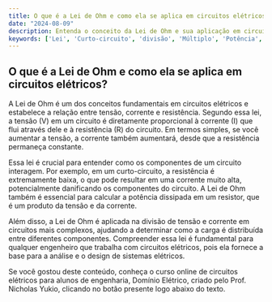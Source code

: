 ```yaml
---
title: O que é a Lei de Ohm e como ela se aplica em circuitos elétricos?
date: "2024-08-09"
description: Entenda o conceito da Lei de Ohm e sua aplicação em circuitos elétricos.
keywords: ['Lei', 'Curto-circuito', 'divisão', 'Múltiplo', 'Potência', 'Ohm', 'Carga']
---
```


## O que é a Lei de Ohm e como ela se aplica em circuitos elétricos?

A Lei de Ohm é um dos conceitos fundamentais em circuitos elétricos e estabelece a relação entre tensão, corrente e resistência. Segundo essa lei, a tensão (V) em um circuito é diretamente proporcional à corrente (I) que flui através dele e à resistência (R) do circuito. Em termos simples, se você aumentar a tensão, a corrente também aumentará, desde que a resistência permaneça constante.

Essa lei é crucial para entender como os componentes de um circuito interagem. Por exemplo, em um curto-circuito, a resistência é extremamente baixa, o que pode resultar em uma corrente muito alta, potencialmente danificando os componentes do circuito. A Lei de Ohm também é essencial para calcular a potência dissipada em um resistor, que é um produto da tensão e da corrente.

Além disso, a Lei de Ohm é aplicada na divisão de tensão e corrente em circuitos mais complexos, ajudando a determinar como a carga é distribuída entre diferentes componentes. Compreender essa lei é fundamental para qualquer engenheiro que trabalha com circuitos elétricos, pois ela fornece a base para a análise e o design de sistemas elétricos.

Se você gostou deste conteúdo, conheça o curso online de circuitos elétricos para alunos de engenharia, Domínio Elétrico, criado pelo Prof. Nicholas Yukio, clicando no botão presente logo abaixo do texto.